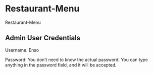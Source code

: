 # Restaurant-Menu
 Restaurant-Menu

 ## Admin User Credentials
 Username: Enso

Password: You don’t need to know the actual password. You can type anything in the password field, and it will be accepted.
